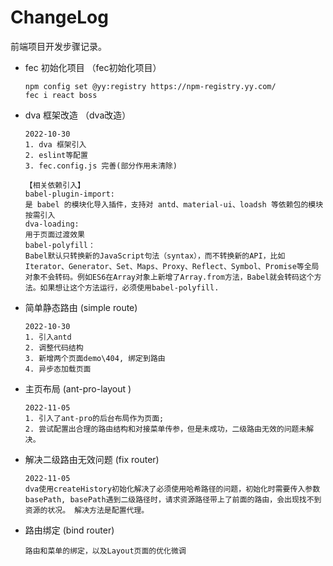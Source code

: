 # ChangeLog

前端项目开发步骤记录。

- fec 初始化项目 （fec初始化项目）

  ```
  npm config set @yy:registry https://npm-registry.yy.com/
  fec i react boss
  ```

- dva 框架改造 （dva改造）

  ```
  2022-10-30
  1. dva 框架引入
  2. eslint等配置
  3. fec.config.js 完善(部分作用未清除)
  
  【相关依赖引入】
  babel-plugin-import: 
  是 babel 的模块化导入插件，支持对 antd、material-ui、loadsh 等依赖包的模块按需引入
  dva-loading:
  用于页面过渡效果
  babel-polyfill：
  Babel默认只转换新的JavaScript句法（syntax），而不转换新的API，比如 Iterator、Generator、Set、Maps、Proxy、Reflect、Symbol、Promise等全局对象不会转码。例如ES6在Array对象上新增了Array.from方法，Babel就会转码这个方法。如果想让这个方法运行，必须使用babel-polyfill.
  ```

- 简单静态路由 (simple route)

  ```
  2022-10-30
  1. 引入antd
  2. 调整代码结构
  3. 新增两个页面demo\404, 绑定到路由
  4. 异步态加载页面
  ```

- 主页布局  (ant-pro-layout )

  ```
  2022-11-05
  1. 引入了ant-pro的后台布局作为页面;
  2. 尝试配置出合理的路由结构和对接菜单传参，但是未成功，二级路由无效的问题未解决。
  ```

- 解决二级路由无效问题  (fix router)

  ```
  2022-11-05
  dva使用createHistory初始化解决了必须使用哈希路径的问题，初始化时需要传入参数 basePath, basePath遇到二级路径时，请求资源路径带上了前面的路由，会出现找不到资源的状况。 解决方法是配置代理。
  ```

- 路由绑定 (bind router)

  ```
  路由和菜单的绑定，以及Layout页面的优化微调
  ```

  